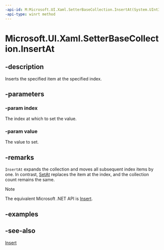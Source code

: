 ```yaml
---
-api-id: M:Microsoft.UI.Xaml.SetterBaseCollection.InsertAt(System.UInt32,Microsoft.UI.Xaml.SetterBase)
-api-type: winrt method
---
```


<!-- Method syntax
public void InsertAt(System.UInt32 index, Microsoft.UI.Xaml.SetterBase value)
-->

# Microsoft.UI.Xaml.SetterBaseCollection.InsertAt

## -description

Inserts the specified item at the specified index.

## -parameters

### -param index

The index at which to set the value.

### -param value

The value to set.

## -remarks

`InsertAt` expands the collection and moves all subsequent index items by one. In contrast, [SetAt](setterbasecollection_setat_1259918094.md) replaces the item at the index, and the collection count remains the same.

> [!NOTE]
> The equivalent Microsoft .NET API is [Insert](/dotnet/api/system.collections.objectmodel.collection-1.insert).

## -examples

## -see-also

[Insert](/dotnet/api/system.collections.objectmodel.collection-1.insert)
